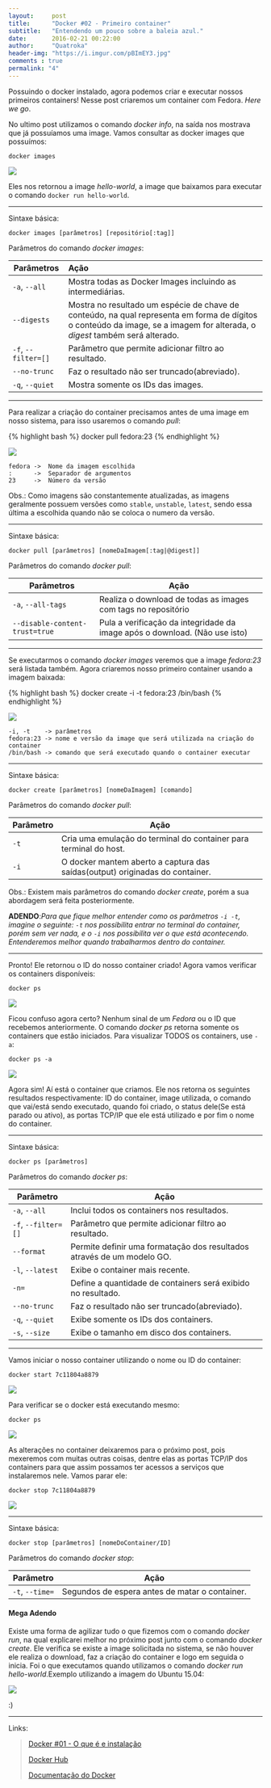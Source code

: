 ```yaml
---
layout:     post
title:      "Docker #02 - Primeiro container"
subtitle:   "Entendendo um pouco sobre a baleia azul."
date:       2016-02-21 00:22:00
author:     "Quatroka"
header-img: "https://i.imgur.com/pBImEY3.jpg"
comments : true
permalink: "4"
---
```


Possuindo o docker instalado, agora podemos criar e executar nossos primeiros
 containers! Nesse post criaremos um container com Fedora. _Here we go_.

No ultimo post utilizamos o comando _docker info_, na saída nos mostrava que já
 possuíamos uma image. Vamos consultar as docker images que possuímos:

    docker images

![](https://i.imgur.com/B8ZZ37u.jpg)

Eles nos retornou a image _hello-world_, a image que baixamos para executar o
 comando `docker run hello-world`.

---
Sintaxe básica:

    docker images [parâmetros] [repositório[:tag]]

Parâmetros do comando _docker images_:

| Parâmetros          | Ação                                                       |
|---------------------|:-----------------------------------------------------------|
| `-a`, `--all`       | Mostra todas as Docker Images incluindo as intermediárias. |
| `--digests`         | Mostra no resultado um espécie de chave de conteúdo, na qual representa em forma de dígitos o conteúdo da image, se a imagem for alterada, o _digest_ também será alterado. |
| `-f`, `--filter=[]` | Parâmetro que permite adicionar filtro ao resultado.       |
| `--no-trunc`        | Faz o resultado não ser truncado(abreviado).               |
| `-q`, `--quiet`     | Mostra somente os IDs das images.                          |

---

Para realizar a criação do container precisamos antes de uma image em nosso
 sistema, para isso usaremos o comando _pull_:

{% highlight bash %}
docker pull fedora:23
{% endhighlight %}

![](https://i.imgur.com/rPwdYJ3.jpg)

    fedora ->  Nome da imagem escolhida
    :      ->  Separador de argumentos
    23     ->  Número da versão

Obs.: Como imagens são constantemente atualizadas, as imagens geralmente possuem
 versões como `stable`, `unstable`, `latest`, sendo essa última a escolhida
 quando não se coloca o numero da versão.

---
Sintaxe básica:

    docker pull [parâmetros] [nomeDaImagem[:tag|@digest]]

Parâmetros do comando _docker pull_:

| Parâmetros                     | Ação                                                                       |
|--------------------------------|----------------------------------------------------------------------------|
| `-a`, `--all-tags`             | Realiza o download de todas as images com tags no repositório              |
| `--disable-content-trust=true` | Pula a verificação da integridade da image após o download. (Não use isto) |

---

Se executarmos o comando _docker images_ veremos que a image _fedora:23_ será
 listada também. Agora criaremos nosso primeiro container usando a imagem baixada:

{% highlight bash %}
docker create -i -t fedora:23 /bin/bash
{% endhighlight %}

![](https://i.imgur.com/p7zzv3a.jpg)

    -i, -t    -> parâmetros
    fedora:23 -> nome e versão da image que será utilizada na criação do container
    /bin/bash -> comando que será executado quando o container executar

---
Sintaxe básica:

    docker create [parâmetros] [nomeDaImagem] [comando]

Parâmetros do comando _docker pull_:

| Parâmetro | Ação                                                                         |
|-----------|------------------------------------------------------------------------------|
| `-t`      | Cria uma emulação do terminal do container para terminal do host.            |
| `-i`      | O docker mantem aberto a captura das saídas(output) originadas do container. |

Obs.: Existem mais parâmetros do comando _docker create_, porém a sua abordagem
 será feita posteriormente.

**ADENDO**:_Para que fique melhor entender como os parâmetros `-i -t`, imagine
o seguinte: `-t` nos possibilita entrar no terminal do container, porém sem ver
 nada, e o `-i` nos possibilita ver o que está acontecendo. Entenderemos melhor
 quando trabalharmos dentro do container._

---

Pronto! Ele retornou o ID do nosso container criado! Agora vamos verificar os
 containers disponíveis:

    docker ps

![](https://i.imgur.com/r2W03dK.jpg)

Ficou confuso agora certo? Nenhum sinal de um _Fedora_ ou o ID que recebemos
 anteriormente. O comando _docker ps_ retorna somente os containers que estão
 iniciados. Para visualizar TODOS os containers, use `-a`:

    docker ps -a

![](https://i.imgur.com/zvPFp2Y.jpg)

Agora sim! Aí está o container que criamos. Ele nos retorna os seguintes resultados
 respectivamente: ID do container, image utilizada, o comando que vai/está sendo
 executado, quando foi criado, o status dele(Se está parado ou ativo), as portas
 TCP/IP que ele está utilizado e por fim o nome do container.

---
Sintaxe básica:

    docker ps [parâmetros]

Parâmetros do comando _docker ps_:

| Parâmetro           | Ação                                                                   |
|---------------------|------------------------------------------------------------------------|
| `-a`, `--all`       | Inclui todos os containers nos resultados.                             |
| `-f`, `--filter=[]` | Parâmetro que permite adicionar filtro ao resultado.                   |
| `--format`          | Permite definir uma formatação dos resultados através de um modelo GO. |
| `-l`, `--latest`    | Exibe o container mais recente.                                        |
| `-n=`               | Define a quantidade de containers será exibido no resultado.           |
| `--no-trunc`        | Faz o resultado não ser truncado(abreviado).                           |
| `-q`, `--quiet`     | Exibe somente os IDs dos containers.                                   |
| `-s`, `--size`      | Exibe o tamanho em disco dos containers.                               |

---

Vamos iniciar o nosso container utilizando o nome ou ID do container:

    docker start 7c11804a8879

![](https://i.imgur.com/ms6QLI3.jpg)

Para verificar se o docker está executando mesmo:

    docker ps

![](https://i.imgur.com/A2fucnV.jpg)

As alterações no container deixaremos para o próximo post, pois mexeremos com
 muitas outras coisas, dentre elas as portas TCP/IP dos containers para que assim
 possamos ter acessos a serviços que instalaremos nele. Vamos parar ele:

    docker stop 7c11804a8879

![](https://i.imgur.com/Os3PW3j.jpg)

---
Sintaxe básica:

    docker stop [parâmetros] [nomeDoContainer/ID]

Parâmetros do comando _docker stop_:

| Parâmetro           | Ação                                           |
|---------------------|------------------------------------------------|
| `-t`, `--time=`     | Segundos de espera antes de matar o container. |

#### Mega Adendo

Existe uma forma de agilizar tudo o que fizemos com o comando _docker run_, na
 qual explicarei melhor no próximo post junto com o comando _docker create_. Ele
 verifica se existe a image solicitada no sistema, se não houver ele realiza o
 download, faz a criação do container e logo em seguida o inicia. Foi o que
 executamos quando utilizamos o comando _docker run hello-world_.Exemplo utilizando
 a imagem do Ubuntu 15.04:

![](https://i.imgur.com/3QfB7ox.jpg)

:)

---
Links:

>[Docker #01 - O que é e instalação](https://quatroka.github.io/2/)
>
>[Docker Hub](https://hub.docker.com/)
>
>[Documentação do Docker](https://docs.docker.com/)
